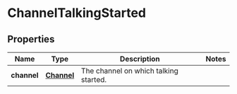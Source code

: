 
# ChannelTalkingStarted

## Properties
Name | Type | Description | Notes
------------ | ------------- | ------------- | -------------
**channel** | [**Channel**](Channel.md) | The channel on which talking started. | 



